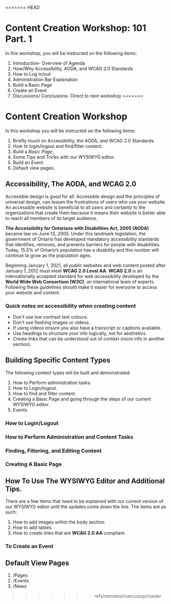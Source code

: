 <<<<<<< HEAD
# Content Creation Workshop: 101 Part. 1
In this workshop, you will be instructed on the following items:

1. Introduction- Overview of Agenda
2. How/Why Accessibility, AODA, and WCAG 2.0 Standards
3. How to Log in/out
4. Administration Bar Explanation
5. Build a Basic Page
6. Create an Event
7. Discussions/ Conclusions- Direct to next workshop
=======
# Content Creation Workshop
In this workshop you will be instructed on the following items:

1. Briefly touch on Accessibility, the AODA, and WCAG 2.0 Standards.
2. How to login/logout and find/filter content.
3. Build a *Basic Page*,
4. Some Tips and Tricks with our WYSIWYG editor.
5. Build an *Event*.
6. Default view pages.

## Accessibility, The AODA, and WCAG 2.0
Accessible design is good for all. Accessible design and the principles of universal design, can lessen the frustrations of users who use your website. An accessible website is beneficial to all users and certainly to the organizations that create them because it means their website is better able to reach all members of its target audience.

**The Accessibility for Ontarians with Disabilities Act, 2005 (AODA)** became law on June 13, 2005. Under this landmark legislation, the government of Ontario has developed mandatory accessibility standards that identifies, removes, and prevents barriers for people with disabilities. Today, 15.5% of Ontario’s population has a disability and this number will continue to grow as the population ages.

Beginning January 1, 2021, all public websites and web content posted after January 1, 2012 must meet **WCAG 2.0 Level AA**. **WCAG 2.0** is an internationally accepted standard for web accessibility developed by the **World Wide Web Consortium (W3C)**, an international team of experts. Following these guidelines should make it easier for everyone to access your website and content.

### Quick notes on accessibility when creating content
* Don't use low contrast text colours.
* Don't use flashing images or videos.
* If using videos ensure you also have a transcript or captions available.
* Use headings to structure your info logically, not for aesthetics.
* Create links that can be understood out of context (more info in another section).

## Building Specific Content Types
The following content types will be built and demonstrated:

1. How to Perform administration tasks.
2. How to Login/logout.
3. How to find and filter content.
5. Creating a Basic Page and going through the steps of our current WYSIWYG editor.
6. Events

### How to Login/Logout
### How to Perform Administration and Content Tasks
### Finding, Filtering, and Editing Content
### Creating A Basic Page
## How To Use The WYSIWYG Editor and Additional Tips.
There are a few items that need to be explained with our current version of our WYSIWYG editor until the updates come down the line. The items are as such:

1. How to add images within the body section.
2. How to add tables.
3. How to create links that are **WCAG 2.0 AA** compliant.

### To Create an Event
## Default View Pages

1. /Pages
2. /Events
3. /News
>>>>>>> refs/remotes/mancusop/master
